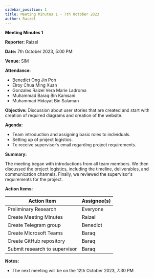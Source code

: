 ```yaml
---
sidebar_position: 1
title: Meeting Minutes 1 - 7th October 2023
author: Raizel
---
```


**Meeting Minutes 1**

**Reporter:** Raizel

**Date:** 7th October 2023, 5:00 PM

**Venue:** SIM

**Attendance:**

- Benedict Ong Jin Poh
- Elroy Chua Ming Xuan
- Gonzales Raizel Vera Marie Ladroma
- Muhammad Baraq Bin Kamsani
- Muhammad Hidayat Bin Salaman

**Objective:**
Discussion about user stories that are created and start with creation of required diagrams and creation of the website.

**Agenda:**

- Team introduction and assigning basic roles to individuals.
- Setting up of project logistics.
- To receive supervisor’s email regarding project requirements.

**Summary:**

The meeting began with introductions from all team members. We then discussed the project logistics, including the timeline, deliverables, and communication channels. Finally, we reviewed the supervisor's requirements for the project.

**Action Items:**

| Action Item                   | Assignee(s) |
| ----------------------------- | ----------- |
| Preliminary Research          | Everyone    |
| Create Meeting Minutes        | Raizel      |
| Create Telegram group         | Benedict    |
| Create Microsoft Teams        | Baraq       |
| Create GitHub repository      | Baraq       |
| Submit research to supervisor | Baraq       |

**Notes:**

- The next meeting will be on the 12th October 2023, 7:30 PM
